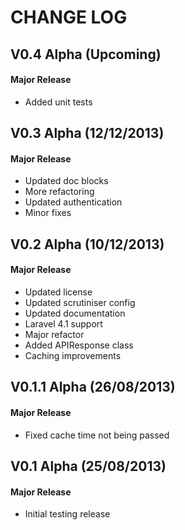 CHANGE LOG
==========


## V0.4 Alpha (Upcoming)
#### Major Release

* Added unit tests


## V0.3 Alpha (12/12/2013)
#### Major Release

* Updated doc blocks
* More refactoring
* Updated authentication
* Minor fixes


## V0.2 Alpha (10/12/2013)
#### Major Release

* Updated license
* Updated scrutiniser config
* Updated documentation
* Laravel 4.1 support
* Major refactor
* Added APIResponse class
* Caching improvements


## V0.1.1 Alpha (26/08/2013)
#### Major Release

* Fixed cache time not being passed


## V0.1 Alpha (25/08/2013)
#### Major Release

* Initial testing release
